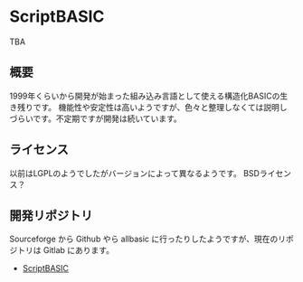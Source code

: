 # ScriptBASIC

TBA

## 概要
1999年くらいから開発が始まった組み込み言語として使える構造化BASICの生き残りです。
機能性や安定性は高いようですが、色々と整理しなくては説明しづらいです。不定期ですが開発は続いています。

## ライセンス
以前はLGPLのようでしたがバージョンによって異なるようです。
BSDライセンス？

## 開発リポジトリ
Sourceforge から Github やら allbasic に行ったりしたようですが、現在のリポジトリは Gitlab にあります。

 * [ScriptBASIC](https://gitlab.com/scriptbasic)
